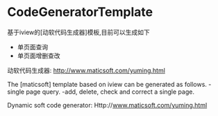 # CodeGeneratorTemplate
基于iview的[动软代码生成器]模板,目前可以生成如下
-   单页面查询
-   单页面增删查改

动软代码生成器:
http://www.maticsoft.com/yuming.html


The [maticsoft] template based on iview can be generated as follows.
-single page query.
-add, delete, check and correct a single page.

Dynamic soft code generator:
Http://www.maticsoft.com/yuming.html



